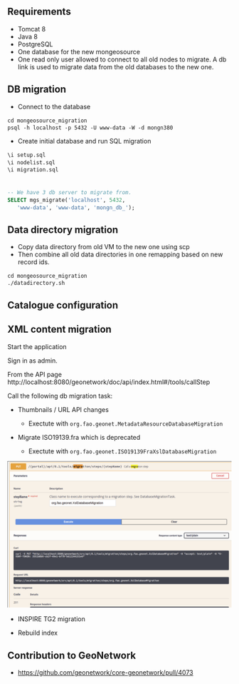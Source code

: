 
## Requirements

* Tomcat 8
* Java 8
* PostgreSQL
 * One database for the new mongeosource
 * One read only user allowed to connect to all old nodes to migrate. A db link is used to migrate data from the old databases to the new one.  
 
 

## DB migration

* Connect to the database
```shell script
cd mongeosource_migration
psql -h localhost -p 5432 -U www-data -W -d mongn380
```

* Create initial database and run SQL migration

```sql
\i setup.sql
\i nodelist.sql
\i migration.sql


-- We have 3 db server to migrate from.
SELECT mgs_migrate('localhost', 5432,
   'www-data', 'www-data', 'mongn_db_');


```

## Data directory migration

* Copy data directory from old VM to the new one using scp
* Then combine all old data directories in one remapping based on new record ids.

```shell script
cd mongeosource_migration
./datadirectory.sh
```


## Catalogue configuration



## XML content migration

Start the application

Sign in as admin.

From the API page http://localhost:8080/geonetwork/doc/api/index.html#/tools/callStep

Call the following db migration task:
* Thumbnails / URL API changes
  * Exectute with
   `org.fao.geonet.MetadataResourceDatabaseMigration`
    
* Migrate ISO19139.fra which is deprecated
  * Exectute with
   `org.fao.geonet.ISO19139FraXslDatabaseMigration`
  
![](image/migration-iso19139-fra.png)


* INSPIRE TG2 migration


* Rebuild index


## Contribution to GeoNetwork

* https://github.com/geonetwork/core-geonetwork/pull/4073
